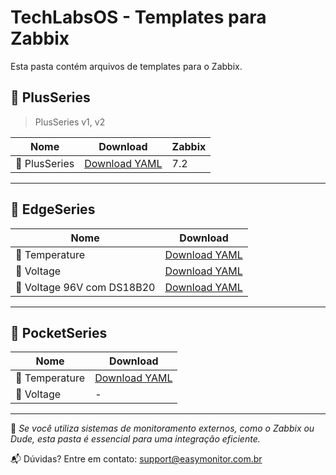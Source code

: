 # TechLabsOS - Templates para Zabbix

Esta pasta contém arquivos de templates para o Zabbix.

## 📘 PlusSeries

> PlusSeries v1, v2

| Nome     | Download | Zabbix |
|-----------|-----------|-----------|
| 📂 PlusSeries  | [Download YAML](./PlusSeries.yaml/) | 7.2 |
---

## 📘 EdgeSeries

| Nome     | Download |
|-----------|-----------|
| 📂 Temperature  | [Download YAML](./EdgeSeriesTemperature.yaml/) |
| 📂 Voltage  | [Download YAML](./EdgeSeriesVoltage.yaml/) |
| 📂 Voltage 96V com DS18B20 | [Download YAML](./EdgeSeriesVoltage96V.yaml/) |
---

## 📘 PocketSeries

| Nome     | Download |
|-----------|-----------|
| 📂 Temperature  | [Download YAML](./PocketSeriesTemperature.yaml/) |
| 📂 Voltage  | - |
---

📌 *Se você utiliza sistemas de monitoramento externos, como o Zabbix ou Dude, esta pasta é essencial para uma integração eficiente.*

📬 Dúvidas? Entre em contato: [support@easymonitor.com.br](mailto:support@easymonitor.com.br)